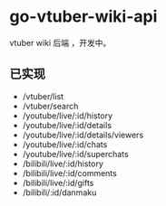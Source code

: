 # go-vtuber-wiki-api
vtuber wiki 后端 ，开发中。

## 已实现
- /vtuber/list
- /vtuber/search
- /youtube/live/:id/history
- /youtube/live/:id/details
- /youtube/live/:id/details/viewers
- /youtube/live/:id/chats
- /youtube/live/:id/superchats
- /bilibili/live/:id/history
- /bilibili/live/:id/comments
- /bilibili/live/:id/gifts
- /bilibili/:id/danmaku